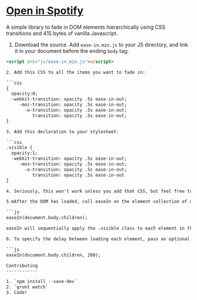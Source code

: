[Open in Spotify](http://lauren.github.io/ease-in/)
===============

A simple library to fade in DOM elements hierarchically using CSS transitions and 415 bytes of vanilla Javascript.

1. Download the source. Add `ease-in.min.js` to your JS directory, and link it in your document before the ending `body` tag:

```html
<script src="js/ease-in.min.js"></script>

2. Add this CSS to all the items you want to fade in:

```css
{
  opacity:0;
  -webkit-transition: opacity .5s ease-in-out;
     -moz-transition: opacity .5s ease-in-out;
       -o-transition: opacity .5s ease-in-out;
          transition: opacity .5s ease-in-out;
}

3. Add this declaration to your stylesheet:

```css
.visible {
  opacity:1;
  -webkit-transition: opacity .5s ease-in-out;
     -moz-transition: opacity .5s ease-in-out;
       -o-transition: opacity .5s ease-in-out;
          transition: opacity .5s ease-in-out
}

4. Seriously, this won't work unless you add that CSS, but feel free to modify the transition duration and style if you like.

5.mAfter the DOM has loaded, call easeIn on the element collection of our choice. For instance, this page uses:

```js
easeIn(document.body.children);

easeIn will sequentially apply the .visible class to each element in the collection you pass it, including all child elements if any are available.

6. To specify the delay between loading each element, pass an optional delay parameter (in miliseconds):

```js
easeIn(document.body.children, 200);

Contributing
------------

1. `npm install --save-dev`
2. `grunt watch`
3. Code!